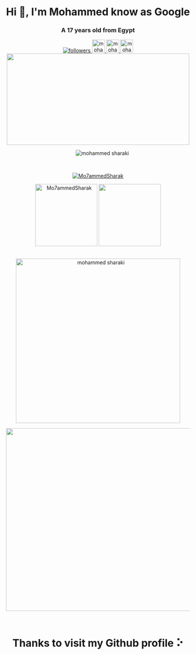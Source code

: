 <h1 align="center">Hi 👋, I'm Mohammed know as Google</h1>
<h3 align="center">A 17 years old  from Egypt</h3>
<!-- <img alt="about me" src="https://user-images.githubusercontent.com/67878024/147480040-14819974-3694-4a5f-8233-048ac1e011ac.png"> -->
<div align="center">   
<div align="center">
<a href="https://quora.com/profile/Mohammed-Sharaki">
<img alt="followers" title="Follow me on quora" src="https://user-images.githubusercontent.com/67878024/139280354-284c728c-4ad8-45a8-8e86-6878ad63ebd1.png">
</a>
  <a href="https://mo7ammedsharaki.hashnode.dev/">
  <img alt="mohammed sharaki's hashnode" width="35px" src="https://seeklogo.com/images/H/hashnode-logo-B114767E70-seeklogo.com.png" draggable="false" />
</a>

<a href="https://t.me/Mo7ammedsharaki">
<img alt="mohammed sharaki telegram" width="35px" src="https://user-images.githubusercontent.com/67878024/195790524-d0aa6c27-c945-4340-9e12-434929e1dc81.png" />
</a>
<a href="https://twitter.com/Mo7ammedsharaki">
<img alt="mohammed sharaki twitter" width="35px" src="https://user-images.githubusercontent.com/67878024/195790981-e7d20738-eacc-43e2-86a5-b42bc0c09f58.png" />
  </a>
  </div>
  <div>
<img align="center" width="500px" height="250px" src="https://raw.githubusercontent.com/mo7ammedsharakII/mo7ammedsharakII/output/github-contribution-grid-snake.svg" />
<!-- <ul>
<li align="left"> now i learn data science
<li align="left">writing technical on hashnode, check link above
<br> -->
<ul> <img src="https://komarev.com/ghpvc/?username=Mo7ammedSharaki&label=Profile%20views&color=0e75b6&style=flat" alt="mohammed sharaki" />
</div>

<br>
<p align="center"> <a href="https://github.com/ryo-ma/github-profile-trophy"><img src="https://github-profile-trophy.vercel.app/?username=Mo7ammedSharakII&theme=onedark&margin-w=15&margin-h=15&column=7" alt="Mo7ammedSharak" /></a> </p>

<div height="170" align="center">
<img height="170"  src="https://github-readme-stats.vercel.app/api?username=Mo7ammedSharakII&count_private=true&include_all_commits=true&theme=onedark" alt="Mo7ammedSharak" />
<img height="170"  src="https://github-readme-stats.vercel.app/api/top-langs/?username=Mo7ammedSharakII&layout=compact&theme=onedark&langs_count=15" />
</div>

<br/>
<p align="center"> 
<img align="center" width="450"  src="https://github-readme-streak-stats.herokuapp.com/?user=Mo7ammedSharakII&theme=dark" alt="mohammed sharaki" /> 

</p>


<p align="center">
<img align="center" width="10000" height="500" src="https://activity-graph.herokuapp.com/graph?username=Mo7ammedSharakII&theme=github" >
</p>   

<br>

<h1 align="center">Thanks to visit my Github profile ⠕</p>
